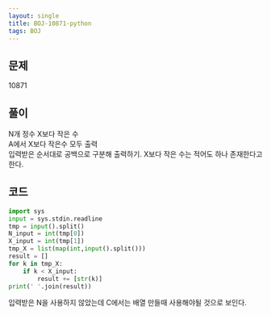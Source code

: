 ```yaml
---
layout: single
title: BOJ-10871-python
tags: BOJ
---
```


## 문제  
10871
  
## 풀이  
N개 정수 X보다 작은 수  
A에서 X보다 작은수 모두 출력  
입력받은 순서대로 공백으로 구분해 출력하기.   X보다 작은 수는 적어도 하나 존재한다고 한다.

## 코드  

```python
import sys
input = sys.stdin.readline
tmp = input().split()
N_input = int(tmp[0])
X_input = int(tmp[1])
tmp_X = list(map(int,input().split()))
result = []
for k in tmp_X:
    if k < X_input:
        result += [str(k)]
print(' '.join(result))
```
입력받은 N을 사용하지 않았는데 C에서는 배열 만들때 사용해야될 것으로 보인다.